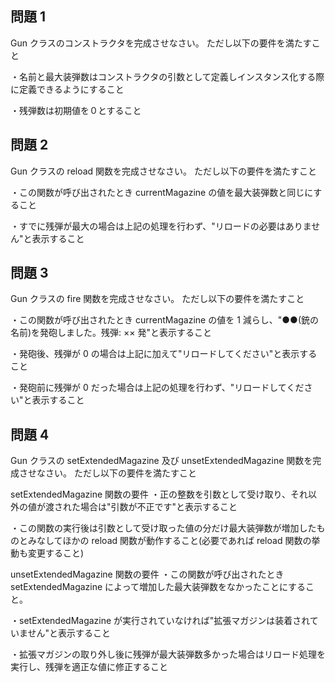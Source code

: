 ## 問題 1

Gun クラスのコンストラクタを完成させなさい。
ただし以下の要件を満たすこと

・名前と最大装弾数はコンストラクタの引数として定義しインスタンス化する際に定義できるようにすること

・残弾数は初期値を０とすること

## 問題 2

Gun クラスの reload 関数を完成させなさい。
ただし以下の要件を満たすこと

・この関数が呼び出されたとき currentMagazine の値を最大装弾数と同じにすること

・すでに残弾が最大の場合は上記の処理を行わず、"リロードの必要はありません"と表示すること

## 問題 3

Gun クラスの fire 関数を完成させなさい。
ただし以下の要件を満たすこと

・この関数が呼び出されたとき currentMagazine の値を 1 減らし、"●●(銃の名前)を発砲しました。残弾: ×× 発"と表示すること

・発砲後、残弾が 0 の場合は上記に加えて"リロードしてください"と表示すること

・発砲前に残弾が 0 だった場合は上記の処理を行わず、"リロードしてください"と表示すること

## 問題 4

Gun クラスの setExtendedMagazine 及び unsetExtendedMagazine 関数を完成させなさい。
ただし以下の要件を満たすこと

setExtendedMagazine 関数の要件
・正の整数を引数として受け取り、それ以外の値が渡された場合は"引数が不正です"と表示すること

・この関数の実行後は引数として受け取った値の分だけ最大装弾数が増加したものとみなしてほかの reload 関数が動作すること(必要であれば reload 関数の挙動も変更すること)

unsetExtendedMagazine 関数の要件
・この関数が呼び出されたとき setExtendedMagazine によって増加した最大装弾数をなかったことにすること。

・setExtendedMagazine が実行されていなければ"拡張マガジンは装着されていません"と表示すること

・拡張マガジンの取り外し後に残弾が最大装弾数多かった場合はリロード処理を実行し、残弾を適正な値に修正すること

